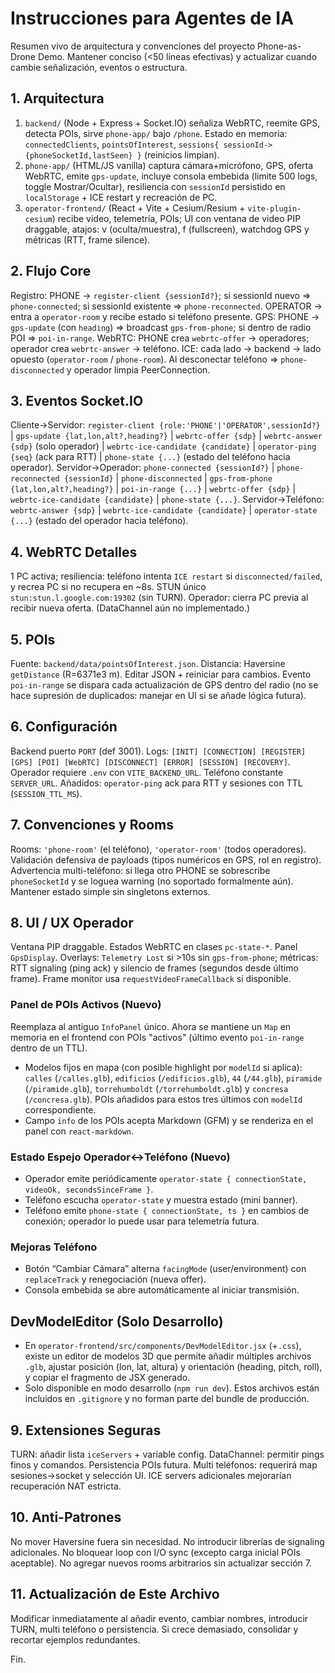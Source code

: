 # Instrucciones para Agentes de IA
Resumen vivo de arquitectura y convenciones del proyecto Phone-as-Drone Demo. Mantener conciso (<50 líneas efectivas) y actualizar cuando cambie señalización, eventos o estructura.

## 1. Arquitectura
1) `backend/` (Node + Express + Socket.IO) señaliza WebRTC, reemite GPS, detecta POIs, sirve `phone-app/` bajo `/phone`. Estado en memoria: `connectedClients`, `pointsOfInterest`, `sessions{ sessionId->{phoneSocketId,lastSeen} }` (reinicios limpian).
2) `phone-app/` (HTML/JS vanilla) captura cámara+micrófono, GPS, oferta WebRTC, emite `gps-update`, incluye consola embebida (limite 500 logs, toggle Mostrar/Ocultar), resiliencia con `sessionId` persistido en `localStorage` + ICE restart y recreación de PC.
3) `operator-frontend/` (React + Vite + Cesium/Resium + `vite-plugin-cesium`) recibe video, telemetría, POIs; UI con ventana de video PIP draggable, atajos: v (oculta/muestra), f (fullscreen), watchdog GPS y métricas (RTT, frame silence).

## 2. Flujo Core
Registro: PHONE -> `register-client {sessionId?}`; si sessionId nuevo => `phone-connected`; si sessionId existente => `phone-reconnected`. OPERATOR -> entra a `operator-room` y recibe estado si teléfono presente.
GPS: PHONE -> `gps-update` (con `heading`) => broadcast `gps-from-phone`; si dentro de radio POI => `poi-in-range`.
WebRTC: PHONE crea `webrtc-offer` -> operadores; operador crea `webrtc-answer` -> teléfono. ICE: cada lado -> backend -> lado opuesto (`operator-room` / `phone-room`). Al desconectar teléfono => `phone-disconnected` y operador limpia PeerConnection.

## 3. Eventos Socket.IO
Cliente→Servidor: `register-client {role:'PHONE'|'OPERATOR',sessionId?}` | `gps-update {lat,lon,alt?,heading?}` | `webrtc-offer {sdp}` | `webrtc-answer {sdp}` (solo operador) | `webrtc-ice-candidate {candidate}` | `operator-ping {seq}` (ack para RTT) | `phone-state {...}` (estado del teléfono hacia operador).
Servidor→Operador: `phone-connected {sessionId?}` | `phone-reconnected {sessionId}` | `phone-disconnected` | `gps-from-phone {lat,lon,alt?,heading?}` | `poi-in-range {...}` | `webrtc-offer {sdp}` | `webrtc-ice-candidate {candidate}` | `phone-state {...}`.
Servidor→Teléfono: `webrtc-answer {sdp}` | `webrtc-ice-candidate {candidate}` | `operator-state {...}` (estado del operador hacia teléfono).

## 4. WebRTC Detalles
1 PC activa; resiliencia: teléfono intenta `ICE restart` si `disconnected/failed`, y recrea PC si no recupera en ~8s. STUN único `stun:stun.l.google.com:19302` (sin TURN). Operador: cierra PC previa al recibir nueva oferta. (DataChannel aún no implementado.)

## 5. POIs
Fuente: `backend/data/pointsOfInterest.json`. Distancia: Haversine `getDistance` (R=6371e3 m). Editar JSON + reiniciar para cambios. Evento `poi-in-range` se dispara cada actualización de GPS dentro del radio (no se hace supresión de duplicados: manejar en UI si se añade lógica futura).

## 6. Configuración
Backend puerto `PORT` (def 3001). Logs: `[INIT] [CONNECTION] [REGISTER] [GPS] [POI] [WebRTC] [DISCONNECT] [ERROR] [SESSION] [RECOVERY]`. Operador requiere `.env` con `VITE_BACKEND_URL`. Teléfono constante `SERVER_URL`. Añadidos: `operator-ping` ack para RTT y sesiones con TTL (`SESSION_TTL_MS`).

## 7. Convenciones y Rooms
Rooms: `'phone-room'` (el teléfono), `'operator-room'` (todos operadores). Validación defensiva de payloads (tipos numéricos en GPS, rol en registro). Advertencia multi-teléfono: si llega otro PHONE se sobrescribe `phoneSocketId` y se loguea warning (no soportado formalmente aún). Mantener estado simple sin singletons externos.

## 8. UI / UX Operador
Ventana PIP draggable. Estados WebRTC en clases `pc-state-*`. Panel `GpsDisplay`. Overlays: `Telemetry Lost` si >10s sin `gps-from-phone`; métricas: RTT signaling (ping ack) y silencio de frames (segundos desde último frame). Frame monitor usa `requestVideoFrameCallback` si disponible.

### Panel de POIs Activos (Nuevo)
Reemplaza al antiguo `InfoPanel` único. Ahora se mantiene un `Map` en memoria en el frontend con POIs "activos" (último evento `poi-in-range` dentro de un TTL).

 - Modelos fijos en mapa (con posible highlight por `modelId` si aplica): `calles` (`/calles.glb`), `edificios` (`/edificios.glb`), `44` (`/44.glb`), `piramide` (`/piramide.glb`), `torrehumboldt` (`/torrehumboldt.glb`) y `concresa` (`/concresa.glb`). POIs añadidos para estos tres últimos con `modelId` correspondiente.
 - Campo `info` de los POIs acepta Markdown (GFM) y se renderiza en el panel con `react-markdown`.

### Estado Espejo Operador↔Teléfono (Nuevo)
- Operador emite periódicamente `operator-state { connectionState, videoOk, secondsSinceFrame }`.
- Teléfono escucha `operator-state` y muestra estado (mini banner).
- Teléfono emite `phone-state { connectionState, ts }` en cambios de conexión; operador lo puede usar para telemetría futura.

### Mejoras Teléfono
- Botón “Cambiar Cámara” alterna `facingMode` (user/environment) con `replaceTrack` y renegociación (nueva offer).
- Consola embebida se abre automáticamente al iniciar transmisión.


## DevModelEditor (Solo Desarrollo)
- En `operator-frontend/src/components/DevModelEditor.jsx` (+`.css`), existe un editor de modelos 3D que permite añadir múltiples archivos `.glb`, ajustar posición (lon, lat, altura) y orientación (heading, pitch, roll), y copiar el fragmento de JSX generado.
- Solo disponible en modo desarrollo (`npm run dev`). Estos archivos están incluidos en `.gitignore` y no forman parte del bundle de producción.

## 9. Extensiones Seguras
TURN: añadir lista `iceServers` + variable config. DataChannel: permitir pings finos y comandos. Persistencia POIs futura. Multi teléfonos: requerirá map sesiones→socket y selección UI. ICE servers adicionales mejorarían recuperación NAT estricta.

## 10. Anti-Patrones
No mover Haversine fuera sin necesidad. No introducir librerías de signaling adicionales. No bloquear loop con I/O sync (excepto carga inicial POIs aceptable). No agregar nuevos rooms arbitrarios sin actualizar sección 7.

## 11. Actualización de Este Archivo
Modificar inmediatamente al añadir evento, cambiar nombres, introducir TURN, multi teléfono o persistencia. Si crece demasiado, consolidar y recortar ejemplos redundantes.

Fin.
